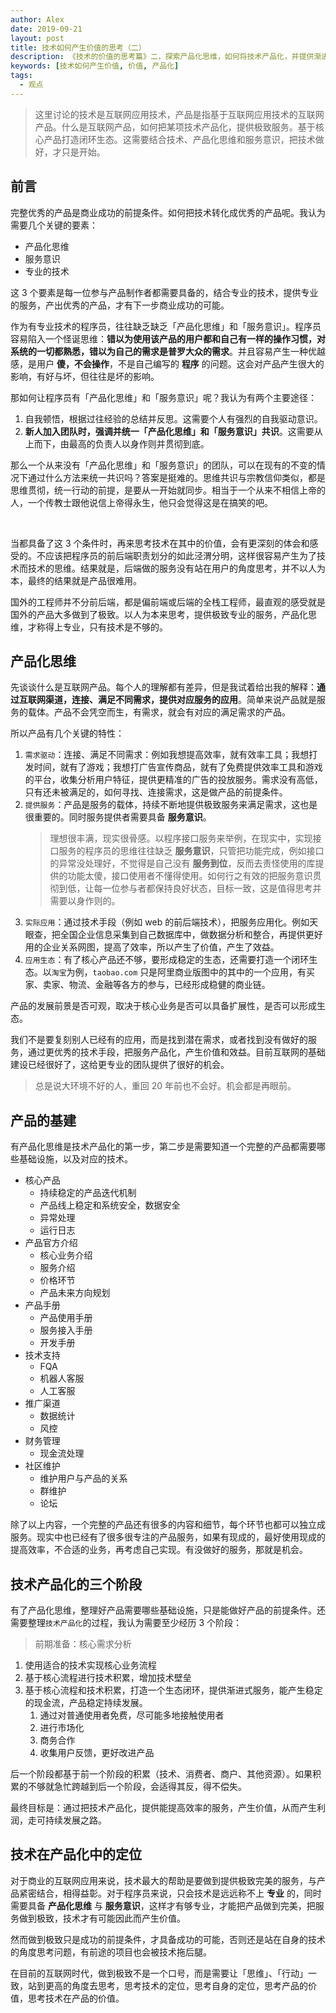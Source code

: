 ```yaml
---
author: Alex
date: 2019-09-21
layout: post
title: 技术如何产生价值的思考（二）
description: 《技术的价值的思考篇》二，探索产品化思维，如何将技术产品化，并提供渐进式服务。站在产品的角度来看技术，分析「数据 -> 技术 -> 产品化 -> 服务」的思路和可行性，以及该过程所需要的技术支持。
keywords: [技术如何产生价值, 价值, 产品化]
tags:
  - 观点
---
```


> 这里讨论的技术是互联网应用技术，产品是指基于互联网应用技术的互联网产品。什么是互联网产品，如何把某项技术产品化，提供极致服务。基于核心产品打造闭环生态。这需要结合技术、产品化思维和服务意识，把技术做好，才只是开始。

## 前言

完整优秀的产品是商业成功的前提条件。如何把技术转化成优秀的产品呢。我认为需要几个关键的要素：

- 产品化思维
- 服务意识
- 专业的技术

这 3 个要素是每一位参与产品制作者都需要具备的，结合专业的技术，提供专业的服务，产出优秀的产品，才有下一步商业成功的可能。

作为有专业技术的程序员，往往缺乏缺乏「产品化思维」和「服务意识」。程序员容易陷入一个怪诞思维：__错以为使用该产品的用户都和自己有一样的操作习惯，对系统的一切都熟悉，错以为自己的需求是普罗大众的需求__。并且容易产生一种优越感，是用户 __傻，不会操作__，不是自己编写的 __程序__ 的问题。这会对产品产生很大的影响，有好与坏，但往往是坏的影响。

那如何让程序员有「产品化思维」和「服务意识」呢？我认为有两个主要途径：

1. 自我顿悟，根据过往经验的总结并反思。这需要个人有强烈的自我驱动意识。
2. __新人加入团队时，强调并统一「产品化思维」和「服务意识」共识__。这需要从上而下，由最高的负责人以身作则并贯彻到底。

那么一个从来没有「产品化思维」和「服务意识」的团队，可以在现有的不变的情况下通过什么方法来统一共识吗？答案是挺难的。思维共识与宗教信仰类似，都是思维贯彻，统一行动的前提，是要从一开始就同步。相当于一个从来不相信上帝的人，一个传教士跟他说信上帝得永生，他只会觉得这是在搞笑的吧。

<br>

当都具备了这 3 个条件时，再来思考技术在其中的价值，会有更深刻的体会和感受的。不应该把程序员的前后端职责划分的如此泾渭分明，这样很容易产生为了技术而技术的思维。结果就是，后端做的服务没有站在用户的角度思考，并不以人为本，最终的结果就是产品很难用。

国外的工程师并不分前后端，都是偏前端或后端的全栈工程师，最直观的感受就是国外的产品大多做到了极致。以人为本来思考，提供极致专业的服务，产品化思维，才称得上专业，只有技术是不够的。

## 产品化思维

先谈谈什么是互联网产品。每个人的理解都有差异，但是我试着给出我的解释：__通过互联网渠道，连接、满足不同需求，提供对应服务的应用__。简单来说产品就是服务的载体。产品不会凭空而生，有需求，就会有对应的满足需求的产品。

所以产品有几个关键的特性：

1. `需求驱动`：连接、满足不同需求：例如我想提高效率，就有效率工具；我想打发时间，就有了游戏；我想打广告宣传商品，就有了免费提供效率工具和游戏的平台，收集分析用户特征，提供更精准的广告的投放服务。需求没有高低，只有还未被满足的，如何寻找、连接需求，这是做产品的前提条件。
2. `提供服务`：产品是服务的载体，持续不断地提供极致服务来满足需求，这也是很重要的。同时服务提供者需要具备 __服务意识__。
    > 理想很丰满，现实很骨感。以程序接口服务来举例，在现实中，实现接口服务的程序员的思维往往缺乏 __服务意识__，只管把功能完成，例如接口的异常没处理好，不觉得是自己没有 __服务到位__，反而去责怪使用的库提供的功能太傻，接口使用者不懂得使用。如何行之有效的把服务意识贯彻到低，让每一位参与者都保持良好状态，目标一致，这是值得思考并需要以身作则的。
3. `实际应用`：通过技术手段（例如 web 的前后端技术），把服务应用化。例如天眼查，把全国企业信息采集到自己数据库中，做数据分析和整合，再提供更好用的企业关系网图，提高了效率，所以产生了价值，产生了效益。
4. `应用生态`：有了核心产品还不够，要形成稳定的生态，还需要打造一个闭环生态。以`淘宝`为例，`taobao.com` 只是阿里商业版图中的其中的一个应用，有买家、卖家、物流、金融等各方的参与，已经形成稳健的商业链。

产品的发展前景是否可观，取决于核心业务是否可以具备扩展性，是否可以形成生态。

我们不是要复刻别人已经有的应用，而是找到潜在需求，或者找到没有做好的服务，通过更优秀的技术手段，把服务产品化，产生价值和效益。目前互联网的基础建设已经很好了，这给更专业的团队提供了很好的机会。

> 总是说大环境不好的人，重回 20 年前也不会好。机会都是再眼前。

## 产品的基建

有产品化思维是技术产品化的第一步，第二步是需要知道一个完整的产品都需要哪些基础设施，以及对应的技术。

- 核心产品
  - 持续稳定的产品迭代机制
  - 产品线上稳定和系统安全，数据安全
  - 异常处理
  - 运行日志
- 产品官方介绍
  - 核心业务介绍
  - 服务介绍
  - 价格环节
  - 产品未来方向规划
- 产品手册
  - 产品使用手册
  - 服务接入手册
  - 开发手册
- 技术支持
  - FQA
  - 机器人客服
  - 人工客服
- 推广渠道
  - 数据统计
  - 风控
- 财务管理
  - 现金流处理
- 社区维护
  - 维护用户与产品的关系
  - 群维护
  - 论坛

除了以上内容，一个完整的产品还有很多的内容和细节，每个环节也都可以独立成服务。现实中也已经有了很多很专注的产品服务，如果有现成的，最好使用现成的提高效率，不合适的业务，再考虑自己实现。有没做好的服务，那就是机会。

## 技术产品化的三个阶段

有了产品化思维，整理好产品需要哪些基础设施，只是能做好产品的前提条件。还需要整理`技术产品化`的过程，我认为需要至少经历 3 个阶段：

> 前期准备：核心需求分析

1. 使用适合的技术实现核心业务流程
2. 基于核心流程进行技术积累，增加技术壁垒
3. 基于核心流程和技术积累，打造一个生态闭环，提供渐进式服务，能产生稳定的现金流，产品稳定持续发展。
   1. 通过对普通使用者免费，尽可能多地接触使用者
   2. 进行市场化
   3. 商务合作
   4. 收集用户反馈，更好改进产品

后一个阶段都基于前一个阶段的积累（技术、消费者、商户、其他资源）。如果积累的不够就急忙跨越到后一个阶段，会适得其反，得不偿失。

最终目标是：通过把技术产品化，提供能提高效率的服务，产生价值，从而产生利润，走可持续发展之路。

## 技术在产品化中的定位

对于商业的互联网应用来说，技术最大的帮助是要做到提供极致完美的服务，与产品紧密结合，相得益彰。对于程序员来说，只会技术是远远称不上 __专业__ 的，同时需要具备 __产品化思维__ 与 __服务意识__，这样才有够专业，才能把产品做到完美，把服务做到极致，技术才有可能因此而产生价值。

然而做到极致只是成功的前提条件，才具备成功的可能，否则还是站在自身的技术的角度思考问题，有前途的项目也会被技术拖后腿。

在目前的互联网时代，做到极致不是一个口号，而是需要让「思维」、「行动」一致，站到更高的角度去思考，思考技术的定位，思考自身的定位，思考产品的价值，思考技术在产品的价值。
